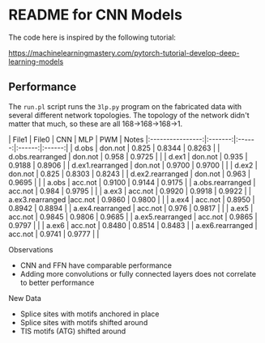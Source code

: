 README for CNN Models
==================================

The code here is inspired by the following tutorial:

https://machinelearningmastery.com/pytorch-tutorial-develop-deep-learning-models

## Performance ##

The `run.pl` script runs the `3lp.py` program on the fabricated data
with several different network topologies. The topology of the network
didn't matter that much, so these are all 168->168->168->1.

| File1            |  File0  |  CNN   |  MLP   |   PWM  | Notes
|:----------------:|:-------:|:------:|:------:|:------:|
| d.obs            | don.not | 0.825  | 0.8344 | 0.8263 |
| d.obs.rearranged | don.not | 0.958  | 0.9725 |        |
| d.ex1            | don.not | 0.935  | 0.9188 | 0.8906 |
| d.ex1.rearranged | don.not | 0.9700 | 0.9700 |        |
| d.ex2            | don.not | 0.825  | 0.8303 | 0.8243 |
| d.ex2.rearranged | don.not | 0.963  | 0.9695 |        |
| a.obs            | acc.not | 0.9100 | 0.9144 | 0.9175 |
| a.obs.rearranged | acc.not | 0.984  | 0.9795 |        |
| a.ex3            | acc.not | 0.9920 | 0.9918 | 0.9922 |
| a.ex3.rearranged |acc.not	 | 0.9860	| 0.9800 |        |
| a.ex4            | acc.not | 0.8950 | 0.8942 | 0.8894 |
| a.ex4.rearranged | acc.not | 0.976	| 0.9817 |        |
| a.ex5            | acc.not | 0.9845 | 0.9806 | 0.9685 |
| a.ex5.rearranged | acc.not | 0.9865 | 0.9797 |        |
| a.ex6            | acc.not | 0.8480 | 0.8514 | 0.8483 |
| a.ex6.rearranged | acc.not | 0.9741	| 0.9777 |        |

Observations
+ CNN and FFN have comparable performance
+ Adding more convolutions or fully connected layers does not correlate to better performance


New Data
+ Splice sites with motifs anchored in place
+ Splice sites with motifs shifted around
+ TIS motifs (ATG) shifted around
